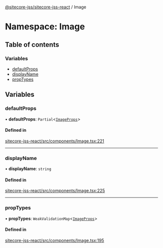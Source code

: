 [@sitecore-jss/sitecore-jss-react](../README.md) / Image

# Namespace: Image

## Table of contents

### Variables

- [defaultProps](Image.md#defaultprops)
- [displayName](Image.md#displayname)
- [propTypes](Image.md#proptypes)

## Variables

### defaultProps

• **defaultProps**: `Partial`<[`ImageProps`](../interfaces/ImageProps.md)\>

#### Defined in

[sitecore-jss-react/src/components/Image.tsx:221](https://github.com/Sitecore/jss/blob/48164d45b/packages/sitecore-jss-react/src/components/Image.tsx#L221)

___

### displayName

• **displayName**: `string`

#### Defined in

[sitecore-jss-react/src/components/Image.tsx:225](https://github.com/Sitecore/jss/blob/48164d45b/packages/sitecore-jss-react/src/components/Image.tsx#L225)

___

### propTypes

• **propTypes**: `WeakValidationMap`<[`ImageProps`](../interfaces/ImageProps.md)\>

#### Defined in

[sitecore-jss-react/src/components/Image.tsx:195](https://github.com/Sitecore/jss/blob/48164d45b/packages/sitecore-jss-react/src/components/Image.tsx#L195)
